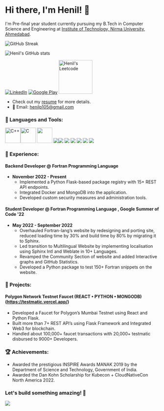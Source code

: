 # Hi there, I'm Henil! 👋

I'm Pre-final year student currently pursuing my B.Tech in Computer Science and Engineering at [Institute of Technology, Nirma University, Ahmedabad](https://www.nirmauni.ac.in).

![GitHub Streak](https://github-readme-streak-stats.herokuapp.com/?user=henilp105&theme=radical)

![Henil's GitHub stats](https://github-readme-stats.vercel.app/api?username=henilp105&count_private=true&show_icons=true&theme=radical)

[![LinkedIn](https://img.shields.io/badge/LinkedIn-0077B5?style=for-the-badge&logo=linkedin&logoColor=white)](https://www.linkedin.com/in/henilp105/)
[![Google Play](https://img.shields.io/badge/Google_Play-414141?style=for-the-badge&logo=google-play&logoColor=white)](https://play.google.com/store/apps/details?id=appinventor.ai_keyuriksppanchal.webview&gl=US)
<a href="https://leetcode.com/21cek078/">
  <img alt="Henil's Leetcode" width="110px" src="https://img.shields.io/badge/LeetCode-000000?style=for-the-badge&logo=LeetCode&logoColor=#d16c06s" />
</a>

- Check out my [resume](https://drive.google.com/file/d/1SIvm0dRisEhO-MLw-Qn65wKpf9ecOpfL/view?usp=share_link) for more details.
- 📧 Email: henilp105@gmail.com


### 🚀 Languages and Tools:

<!-- Add icons and links for the languages and tools you're familiar with -->
<img src="https://profilinator.rishav.dev/skills-assets/cplusplus-original.svg" alt="C++" height="50"><img src="https://profilinator.rishav.dev/skills-assets/c-original.svg" alt="C" height="50">
<img src="https://www.tensorflow.org/images/tf_logo_horizontal.png" height="50">
<img src="https://img.icons8.com/color/48/000000/nextjs.png"><img src="https://img.icons8.com/color/48/000000/mysql-logo.png"> 
<img src="https://img.icons8.com/color/48/000000/mongodb.png">
<img src="https://img.icons8.com/color/48/000000/html-5--v1.png"> <img src="https://img.icons8.com/color/48/000000/css3.png">
<img src="https://img.icons8.com/color/48/000000/javascript--v1.png"> <img src="https://img.icons8.com/office/48/000000/react.png"> 






### 💼 Experience:

#### Backend Developer @ Fortran Programming Language
- **November 2022 - Present**
  - Implemented a Python Flask-based package registry with 15+ REST API endpoints.
  - Integrated Docker and MongoDB into the application.
  - Developed custom security measures and administration tools.

#### Student Developer @ Fortran Programming Language , Google Summer of Code '22
- **May 2022 - September 2022**
  - Overhauled Fortran-lang’s website by redesigning and porting site, reduced loading time by 30% and build time by 80% by migrating it to Sphinx.
  - Led transition to Multilingual Website by implementing localisation using Sphinx Intl and Weblate in 10+ Languages.
  - Revamped the Community Section of website and added Interactive graphs and GitHub Statistics.
  - Developed a Python package to test 150+ Fortran snippets on the website.


### 🚀 Projects:

#### Polygon Network Testnet Faucet (REACT • PYTHON • MONGODB) (https://testmatic.vercel.app/)
- Developed a Faucet for Polygon’s Mumbai Testnet using React and Python Flask.
- Built more than 7+ REST API’s using Flask Framework and Integrated Web3 for blockchain.
- Handled about 100,000+ faucet transactions with 20,000+ testmatic disbursed to 9000+ Developers.

<!-- Add more project entries as needed -->

### 🏆 Achievements:

- Awarded the prestigious INSPIRE Awards MANAK 2019 by the Department of Science and Technology, Government of India.
- Awarded the Dan Kohn Scholarship for Kubecon + CloudNativeCon North America 2022.

### Let's build something amazing! 🚀

![](https://komarev.com/ghpvc/?username=henilp105&color=blueviolet)
